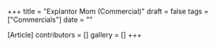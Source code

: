 +++
title = "Explantor Mom (Commercial)"
draft = false
tags = ["Commercials"]
date = ""

[Article]
contributors = []
gallery = []
+++